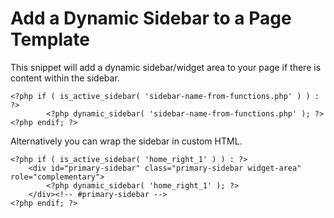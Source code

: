 # Add a Dynamic Sidebar to a Page Template

This snippet will add a dynamic sidebar/widget area to your page if there is content within the sidebar.

```
<?php if ( is_active_sidebar( 'sidebar-name-from-functions.php' ) ) : ?>
		<?php dynamic_sidebar( 'sidebar-name-from-functions.php' ); ?>
<?php endif; ?>
```

Alternatively you can wrap the sidebar in custom HTML.

```
<?php if ( is_active_sidebar( 'home_right_1' ) ) : ?>
	<div id="primary-sidebar" class="primary-sidebar widget-area" role="complementary">
		<?php dynamic_sidebar( 'home_right_1' ); ?>
	</div><!-- #primary-sidebar -->
<?php endif; ?>
```